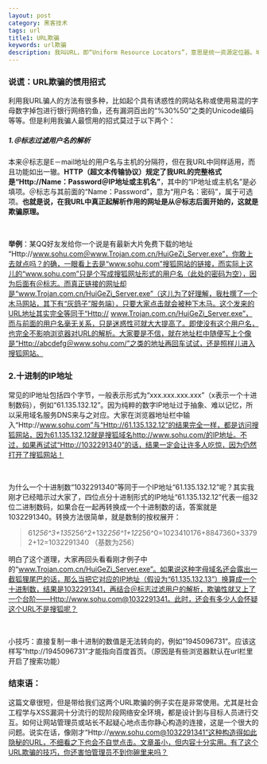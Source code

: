 ```yaml
---
layout: post
category: 黑客技术
tags: url  
title1: URL欺骗
keywords: url欺骗
description: 我叫URL，即“Uniform Resource Locators”，意思是统一资源定位器。地址栏中的网址就属于我URL的一种表达方式。基本上所有访问网站的朋友都会使用到我，所以我的作用是很大的。也许很多朋友都不知道，我可是很会骗人的。特别是有一群自称黑客的家伙很喜欢让我欺骗你们，趁你们不留心，就让我带你进入植入了木马的网页。所以我今天要大胆的自揭其短，让你们看清我，千万不要被那些黑客利用我把你们给欺骗了。
---
```


### 说谎：URL欺骗的惯用招式

利用我URL骗人的方法有很多种，比如起个具有诱惑性的网站名称或使用易混的字母数字掉包进行银行网络钓鱼，还有漏洞百出的“%30%50”之类的Unicode编码等等。但是利用我骗人最惯用的招式莫过于以下两个：

##### 1.＠标志过滤用户名的解析

本来＠标志是E－mail地址的用户名与主机的分隔符，但在我URL中同样适用，而且功能如出一辙。**HTTP（超文本传输协议）规定了我URL的完整格式是“Http://Name：Password＠IP地址或主机名”**，其中的“IP地址或主机名”是必填项。＠标志与其前面的“Name：Password”，意为“用户名：密码”，属于可选项。**也就是说，在我URL中真正起解析作用的网址是从＠标志后面开始的，这就是欺骗原理。**

<br>

**举例**：某QQ好友发给你一个说是有最新大片免费下载的地址 “Http://www.sohu.com＠www.Trojan.com.cn/HuiGeZi_Server.exe”，你敢上去就点吗？的确，一眼看上去是“www.sohu.com”搜狐网站的链接，而实际上这儿的“www.sohu.com”只是个写成搜狐网址形式的用户名（此处的密码为空），因为后面有＠标志。而真正链接的网址却是“www.Trojan.com.cn/HuiGeZi_Server.exe”（这儿为了好理解，我杜撰了一个木马网站，其下有“灰鸽子”服务端），只要大家点击就会被种下木马。这个发来的URL地址其实完全等同于“Http:// www.Trojan.com.cn/HuiGeZi_Server.exe”，而与前面的用户名毫无关系，只是迷惑性可就大大提高了。即使没有这个用户名，也完全不影响浏览器对URL的解析。大家要是不信，就在地址栏中随便写上个像是“Http://abcdefg＠www.sohu.com/”之类的地址再回车试试，还是照样儿进入搜狐网站。

### 2.十进制的IP地址

常见的IP地址包括四个字节，一般表示形式为“xxx.xxx.xxx.xxx”（x表示一个十进制数码），例如“61.135.132.12”。因为纯粹的数字IP地址过于抽象、难以记忆，所以采用域名服务DNS来与之对应。大家在浏览器地址栏中输入“Http://www.sohu.com”与“Http://61.135.132.12”的结果完全一样，都是访问搜狐网站，因为61.135.132.12就是搜狐域名http://www.sohu.com/的IP地址。不过，如果再试试“Http://1032291340”的话，结果一定会让许多人吃惊，因为仍然打开了搜狐网站！

<br>

为什么一个十进制数“1032291340”等同于一个IP地址“61.135.132.12”呢？其实我刚才已经暗示过大家了，四位点分十进制形式的IP地址“61.135.132.12”代表一组32位二进制数码，如果合在一起再转换成一个十进制数的话，答案就是1032291340。转换方法很简单，就是数制的按权展开：

>61*256^3+135*256^2+132*256^1+12*256^0=1023410176+8847360+33792+12=1032291340
>（基数为256）

明白了这个道理，大家再回头看看刚才例子中的“www.Trojan.com.cn/HuiGeZi_Server.exe”。如果说这种字母域名还会露出一截狐狸尾巴的话，那么当把它对应的IP地址（假设为“61.135.132.13”）换算成一个十进制数，结果是1032291341，再结合＠标志过滤用户的解析，欺骗性就又上了一个台阶——Http://www.sohu.com@1032291341。此时，还会有多少人会怀疑这个URL不是搜狐呢？

<br>

小技巧：直接复制一串十进制的数值是无法转向的，例如“1945096731”。应该这样写“http://1945096731”才能指向百度首页。（原因是有些浏览器默认在url栏里开启了搜索功能）

### 结束语：

这篇文章很短，但是带给我们这两个URL欺骗的例子实在是非常使用。尤其是社会工程学与XSS漏洞十分流行的现阶段网络安全环境，都是设计到与目标人员进行交互。如何让网站管理员或站长不起疑心地点击你静心构造的连接，这是一个很大的问题。说实在话，像刚才“Http://www.sohu.com@1032291341”这种构造得如此隐秘的URL，不细看之下也会不自觉点击。文章虽小，但内容十分实用。有了这个URL欺骗的技巧，你还害怕管理员不到你碗里来吗？